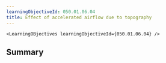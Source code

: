```yaml
---
learningObjectiveId: 050.01.06.04
title: Effect of accelerated airflow due to topography
---
```


```tsx eval
<LearningOBjectives learningObjectiveId={050.01.06.04} />
```

## Summary
